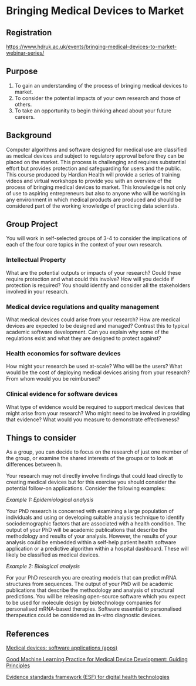 # Bringing Medical Devices to Market

## Registration

https://www.hdruk.ac.uk/events/bringing-medical-devices-to-market-webinar-series/

## Purpose

1.	To gain an understanding of the process of bringing medical devices to market.
2.	To consider the potential impacts of your own research and those of others.
3.	To take an opportunity to begin thinking ahead about your future careers.
 
## Background
 
Computer algorithms and software designed for medical use are classified as medical devices and subject to regulatory approval before they can be placed on the market. This process is challenging and requires substantial effort but provides protection and safeguarding for users and the public. This course produced by Hardian Health will provide a series of training videos and virtual workshops to provide you with an overview of the process of bringing medical devices to market. This knowledge is not only of use to aspiring entrepreneurs but also to anyone who will be working in any environment in which medical products are produced and should be considered part of the working knowledge of practicing data scientists.

## Group Project
 
You will work in self-selected groups of 3-4 to consider the implications of each of the four core topics in the context of your own research.

### Intellectual Property 

What are the potential outputs or impacts of your research? Could these require protection and what could this involve? How will you decide if protection is required? You should identify and consider all the stakeholders involved in your research. 

### Medical device regulations and quality management 

What medical devices could arise from your research? How are medical devices are expected to be designed and managed? Contrast this to typical academic software development. Can you explain why some of the regulations exist and what they are designed to protect against?

### Health economics for software devices 

How might your research be used at-scale? Who will be the users? What would be the cost of deploying medical devices arising from your research? From whom would you be reimbursed?

### Clinical evidence for software devices 

What type of evidence would be required to support medical devices that might arise from your research? Who might need to be involved in providing that evidence? What would you measure to demonstrate effectiveness?

## Things to consider

As a group, you can decide to focus on the research of just one member of the group, or examine the shared interests of the groups or to look at differences between h.

Your research may not directly involve findings that could lead directly to creating medical devices but for this exercise you should consider the potential follow-on applications. Consider the following examples:

*Example 1: Epidemiological analysis*

Your PhD research is concerned with examining a large population of individuals and using or developing suitable analysis technique to identify sociodemographic factors that are associated with a health condition. The output of your PhD will be academic publications that describe the methodology and results of your analysis. However, the results of your analysis could be embedded within a self-help patient health software application or a predictive algorithm within a hospital dashboard. These will likely be classified as medical devices.

*Example 2: Biological analysis*

For your PhD research you are creating models that can predict mRNA structures from sequences. The output of your PhD will be academic publications that describe the methodology and analysis of structural predictions. You will be releasing open-source software which you expect to be used for molecule design by biotechnology companies for personalised mRNA-based therapies. Software essential to personalised therapeutics could be considered as in-vitro diagnostic devices.

## References

[Medical devices: software applications (apps)](https://www.gov.uk/government/publications/medical-devices-software-applications-apps)

[Good Machine Learning Practice for Medical Device Development: Guiding Principles](https://www.gov.uk/government/publications/good-machine-learning-practice-for-medical-device-development-guiding-principles
)

[Evidence standards framework (ESF) for digital health technologies](https://www.nice.org.uk/about/what-we-do/our-programmes/evidence-standards-framework-for-digital-health-technologies)




